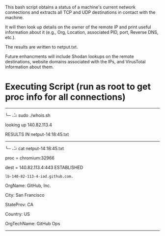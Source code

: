 This bash script obtains a status of a machine's current network connections and extracts all TCP and UDP destinations in contact with the machine.

It will then look up details on the owner of the remote IP and print useful information about it (e.g., Org, Location, associated PID, port, Reverse DNS, etc.).  

The results are written to netput.txt.

Future enhancments will include Shodan lookups on the remote destinations, website domains associated with the IPs, and VirusTotal information about them.

# Executing Script (run as root to get proc info for all connections)
**********************************************
╰─⠠⠵ sudo ./whois.sh 

  looking up 140.82.113.4

  RESULTS IN netput-14:18:45.txt

**********************************************

╰─⠠⠵ cat netput-14:18:45.txt
  
  proc = chromium:32966
  
  dest = 140.82.113.4:443       ESTABLISHED
  
    lb-140-82-113-4-iad.github.com.
    
  OrgName:        GitHub, Inc.
  
  City:           San Francisco
  
  StateProv:      CA
  
  Country:        US
  
  OrgTechName:   GitHub Ops
  
  *********************************************
